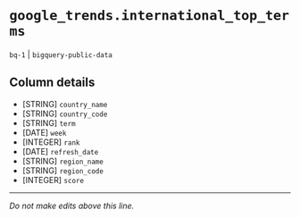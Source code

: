 # `google_trends.international_top_terms`
`bq-1` | `bigquery-public-data`

## Column details
* [STRING]    `country_name`
* [STRING]    `country_code`
* [STRING]    `term`
* [DATE]      `week`
* [INTEGER]   `rank`
* [DATE]      `refresh_date`
* [STRING]    `region_name`
* [STRING]    `region_code`
* [INTEGER]   `score`

-------------------------------------------------------------------------------
*Do not make edits above this line.*
